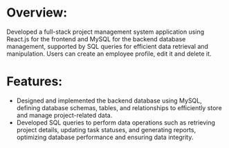# Overview:
Developed a full-stack project management system application using React.js for the frontend and MySQL for the backend database management, supported by SQL queries for efficient data retrieval and manipulation. Users can create an employee profile, edit it and delete it.

# Features:
- Designed and implemented the backend database using MySQL, defining database schemas, tables, and relationships to efficiently store and manage project-related data.
- Developed SQL queries to perform data operations such as retrieving project details, updating task statuses, and generating reports, optimizing database performance and ensuring data integrity.
